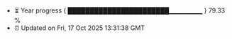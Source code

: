 - ⏳ Year progress { ███████████████████████▁▁▁▁▁▁▁ } 79.33 %
- ⏰ Updated on Fri, 17 Oct 2025 13:31:38 GMT

